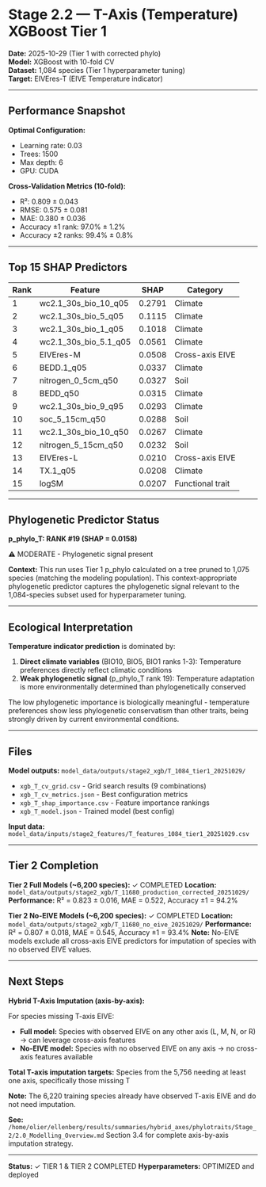 # Stage 2.2 — T-Axis (Temperature) XGBoost Tier 1

**Date:** 2025-10-29 (Tier 1 with corrected phylo)  
**Model:** XGBoost with 10-fold CV  
**Dataset:** 1,084 species (Tier 1 hyperparameter tuning)  
**Target:** EIVEres-T (EIVE Temperature indicator)

---

## Performance Snapshot

**Optimal Configuration:**
- Learning rate: 0.03
- Trees: 1500
- Max depth: 6
- GPU: CUDA

**Cross-Validation Metrics (10-fold):**
- R²: 0.809 ± 0.043
- RMSE: 0.575 ± 0.081
- MAE: 0.380 ± 0.036
- Accuracy ±1 rank: 97.0% ± 1.2%
- Accuracy ±2 ranks: 99.4% ± 0.8%

---

## Top 15 SHAP Predictors

| Rank | Feature | SHAP | Category |
|------|---------|------|----------|
| 1 | wc2.1_30s_bio_10_q05 | 0.2791 | Climate |
| 2 | wc2.1_30s_bio_5_q05 | 0.1115 | Climate |
| 3 | wc2.1_30s_bio_1_q05 | 0.1018 | Climate |
| 4 | wc2.1_30s_bio_5.1_q05 | 0.0561 | Climate |
| 5 | EIVEres-M | 0.0508 | Cross-axis EIVE |
| 6 | BEDD.1_q05 | 0.0337 | Climate |
| 7 | nitrogen_0_5cm_q50 | 0.0327 | Soil |
| 8 | BEDD_q50 | 0.0315 | Climate |
| 9 | wc2.1_30s_bio_9_q95 | 0.0293 | Climate |
| 10 | soc_5_15cm_q50 | 0.0288 | Soil |
| 11 | wc2.1_30s_bio_10_q50 | 0.0267 | Climate |
| 12 | nitrogen_5_15cm_q50 | 0.0232 | Soil |
| 13 | EIVEres-L | 0.0210 | Cross-axis EIVE |
| 14 | TX.1_q05 | 0.0208 | Climate |
| 15 | logSM | 0.0207 | Functional trait |

---

## Phylogenetic Predictor Status

**p_phylo_T: RANK #19 (SHAP = 0.0158)**

⚠ MODERATE - Phylogenetic signal present

**Context:** This run uses Tier 1 p_phylo calculated on a tree pruned to 1,075 species (matching the modeling population). This context-appropriate phylogenetic predictor captures the phylogenetic signal relevant to the 1,084-species subset used for hyperparameter tuning.

---

## Ecological Interpretation

**Temperature indicator prediction** is dominated by:
1. **Direct climate variables** (BIO10, BIO5, BIO1 ranks 1-3): Temperature preferences directly reflect climatic conditions
2. **Weak phylogenetic signal** (p_phylo_T rank 19): Temperature adaptation is more environmentally determined than phylogenetically conserved

The low phylogenetic importance is biologically meaningful - temperature preferences show less phylogenetic conservatism than other traits, being strongly driven by current environmental conditions.

---

## Files

**Model outputs:** `model_data/outputs/stage2_xgb/T_1084_tier1_20251029/`
- `xgb_T_cv_grid.csv` - Grid search results (9 combinations)
- `xgb_T_cv_metrics.json` - Best configuration metrics  
- `xgb_T_shap_importance.csv` - Feature importance rankings
- `xgb_T_model.json` - Trained model (best config)

**Input data:** `model_data/inputs/stage2_features/T_features_1084_tier1_20251029.csv`

---

## Tier 2 Completion

**Tier 2 Full Models (~6,200 species):** ✓ COMPLETED
**Location:** `model_data/outputs/stage2_xgb/T_11680_production_corrected_20251029/`
**Performance:** R² = 0.823 ± 0.016, MAE = 0.522, Accuracy ±1 = 94.2%

**Tier 2 No-EIVE Models (~6,200 species):** ✓ COMPLETED
**Location:** `model_data/outputs/stage2_xgb/T_11680_no_eive_20251029/`
**Performance:** R² = 0.807 ± 0.018, MAE = 0.545, Accuracy ±1 = 93.4%
**Note:** No-EIVE models exclude all cross-axis EIVE predictors for imputation of species with no observed EIVE values.

---

## Next Steps

**Hybrid T-Axis Imputation (axis-by-axis):**

For species missing T-axis EIVE:
- **Full model:** Species with observed EIVE on any other axis (L, M, N, or R) → can leverage cross-axis features
- **No-EIVE model:** Species with no observed EIVE on any axis → no cross-axis features available

**Total T-axis imputation targets:** Species from the 5,756 needing at least one axis, specifically those missing T

**Note:** The 6,220 training species already have observed T-axis EIVE and do not need imputation.

**See:** `/home/olier/ellenberg/results/summaries/hybrid_axes/phylotraits/Stage_2/2.0_Modelling_Overview.md` Section 3.4 for complete axis-by-axis imputation strategy.

---

**Status:** ✓ TIER 1 & TIER 2 COMPLETED
**Hyperparameters:** OPTIMIZED and deployed
